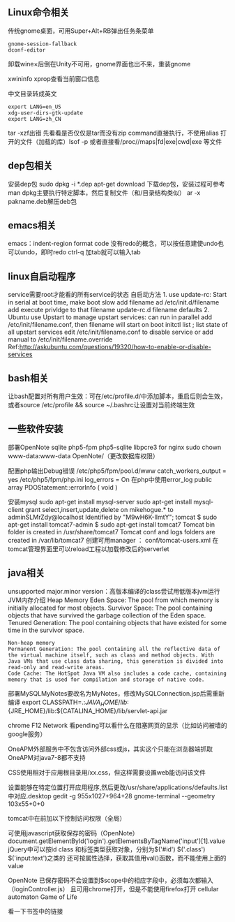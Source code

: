 ## Linux命令相关

传统gnome桌面，可用Super+Alt+RB弹出任务条菜单

    gnome-session-fallback
    dconf-editor


卸载wine×后倒在Unity不可用，gnome界面也出不来，重装gnome

xwininfo xprop查看当前窗口信息

中文目录转成英文

    export LANG=en_US
    xdg-user-dirs-gtk-update
    export LANG=zh_CN

tar -xzf出错 先看看是否仅仅是tar而没有zip
command直接执行，不使用alias
打开的文件（加载的库）lsof -p <pid> 或者直接看/proc/<pid>/maps|fd|exe|cwd|exe 等文件

## dep包相关
安装dep包 sudo dpkg -i *.dep
apt-get download 下载dep包，安装过程可参考man dpkg主要执行特定脚本，然后复制文件（和/目录结构类似）
ar -x pakname.deb解压deb包

## emacs相关
emacs：indent-region format code
    没有redo的概念，可以按任意建使undo也可以undo，即时redo
    ctrl-q 加tab就可以输入tab

## linux自启动程序
service需要root才能看的所有service的状态
自启动方法
    1. use update-rc: Start in serial at boot time, make boot slow
    add filename ad /etc/init.d/filename
    add execute privldge to that filename
    update-rc.d filename defaults
    2. Ubuntu use Upstart to manage upstart services: can run in parallel
    add /etc/init/filename.conf, then filename will start on boot
    initctl list ; list state of all upstart services
    edit /etc/init/filename.conf to disable service or add manual to /etc/init/filename.override
Ref:http://askubuntu.com/questions/19320/how-to-enable-or-disable-services

## bash相关
让bash配置对所有用户生效：可在/etc/profile.d/中添加脚本，重启后则会生效，或者source /etc/profile && source ~/.bashrc让设置对当前终端生效

## 一些软件安装
部署OpenNote
    sqlite
    php5-fpm
    php5-sqlite
    libpcre3 for nginx
    sudo chown www-data:www-data OpenNote/（更改数据库权限）

配置php输出Debug错误
    /etc/php5/fpm/pool.d/www
    catch_workers_output = yes
    /etc/php5/fpm/php.ini
    log_errors = On
    在php中使用error_log
    public array PDOStatement::errorInfo ( void )

安装mysql
	sudo apt-get install mysql-server
	sudo apt-get install mysql-client
	grant select,insert,update,delete on mikehogue.* to adminSLMrZdy@localhost Identified by "M9wH6K-IlmtY";
tomcat
	$ sudo apt-get install tomcat7-admin
	$ sudo apt-get install tomcat7
	Tomcat bin folder is created in /usr/share/tomcat7
	Tomcat conf and logs folders are created in /var/lib/tomcat7
	创建可用manager ： conf/tomcat-users.xml
	 <user username="admin" password="admin" roles="admin-gui,manager-gui"/>
	在tomcat管理界面里可以reload工程以加载修改后的serverlet

## java相关
unsupported major.minor version：高版本编译的class尝试用低版本jvm运行
JVM内存介绍
	Heap Memory
	Eden Space: The pool from which memory is initially allocated for most objects.
	Survivor Space: The pool containing objects that have survived the garbage collection of the Eden space.
	Tenured Generation: The pool containing objects that have existed for some time in the survivor space.

	Non-heap memory
	Permanent Generation: The pool containing all the reflective data of the virtual machine itself, such as class and method objects. With Java VMs that use class data sharing, this generation is divided into read-only and read-write areas.
	Code Cache: The HotSpot Java VM also includes a code cache, containing memory that is used for compilation and storage of native code.

部署MySQLMyNotes要改名为MyNotes，修改MySQLConnection.jsp后需重新编译
export CLASSPATH=.:${JAVA_HOME}/lib:${JRE_HOME}/lib:${CATALINA_HOME}/lib/servlet-api.jar


chrome F12 Network 看pending可以看什么在阻塞网页的显示（比如访问被墙的google服务）

OneAPM外部服务中不包含访问外部css或js，其实这个只能在浏览器端抓取
OneAPM对java7-8都不支持

CSS使用相对于应用根目录用/xx.css，但这样需要设置web能访问该文件

设置能够在特定位置打开应用程序,然后更改/usr/share/applications/defaults.list中对应.desktop
	gedit -g 955x1027+964+28
	gnome-terminal --geometry 103x55+0+0


tomcat中在</Host>前加以下控制访问权限（全局）
	<Valve className="org.apache.catalina.valves.RemoteAddrValve" allow="192.168.1.10" deny=""/>
	<Valve className="org.apache.catalina.valves.RemoteHostValve" allow="abc.com" deny=""/>

可使用javascript获取保存的密码（OpenNote）
document.getElementById('login').getElementsByTagName('input')[1].value
jQuery中可以按id class 和标签类型获取对象，分别为$('#id') $('.class') $('input:text')之类的
还可按属性选择，获取其值用val()函数，而不能使用上面的value

OpenNote 已保存密码不会设置到$scope中的相应字段中，必须每次都输入（loginController.js）
且可用chrome打开，但是不能使用firefox打开
cellular automaton Game of Life

看一下书签中的链接

